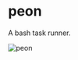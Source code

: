 # peon

A bash task runner.

![peon](https://user-images.githubusercontent.com/29997/27974320-5a8224b4-6312-11e7-9e69-916c1b3e25c3.jpg)
